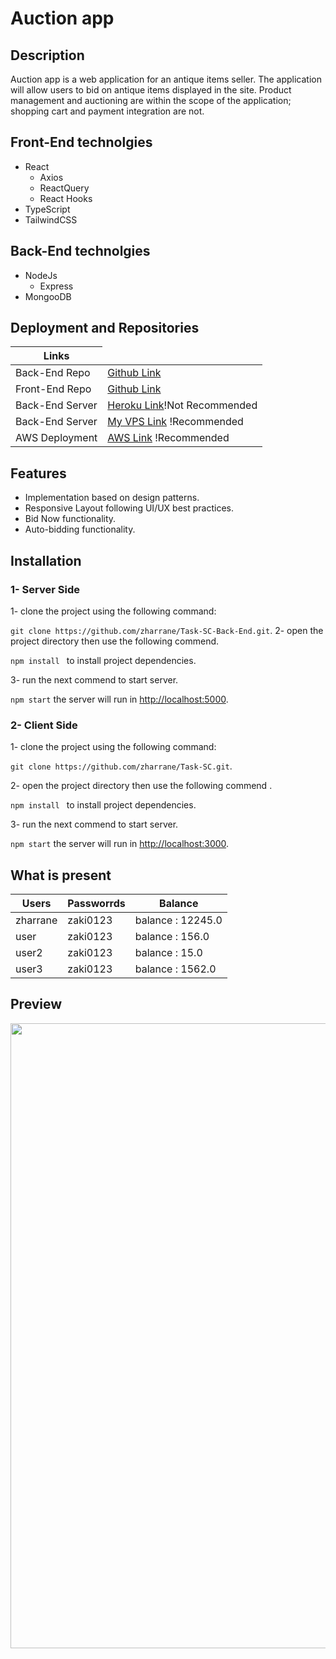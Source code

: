 # Auction app

## Description

Auction app is a web application for an antique items seller. The application will allow users to bid on antique items displayed in the site. Product management and auctioning are within the scope of the application; shopping cart and payment integration are not.

## Front-End technolgies

- React
  - Axios
  - ReactQuery
  - React Hooks
- TypeScript
- TailwindCSS

## Back-End technolgies

- NodeJs
  - Express
- MongooDB

## Deployment and Repositories

<table>  
<thead> 
 <tr > <th align="center">Links</th>   </tr> 
 </thead>  
<tbody>
  <tr> 
   <td>Back-End Repo</td> 
   <td><a href='https://github.com/zharrane/Task-SC-Back-End'>Github Link</a></td> 
</tr> 
   <tr>  
   <td>Front-End Repo</td><td><a href='https://github.com/zharrane/Task-SC'>Github Link</a></td>  
   </tr> 
    <tr>  
   <td>Back-End Server</td><td><a href='https://task-sc-back-end.herokuapp.com/'>Heroku Link</a>!Not Recommended</td>  
   <tr>
   <td>Back-End Server</td><td><a href='http://194.62.1.252:5000/api'>My VPS Link</a> !Recommended</td> </tr> 
   </tr> 
   <tr>  <td>AWS Deployment</td>  <td><a href='http://scopic-task.s3-website-eu-west-1.amazonaws.com/'>AWS Link</a> !Recommended</td>  </tr>  
    </tbody>
      </table>

## Features

- Implementation based on design patterns.
- Responsive Layout following UI/UX best practices.
- Bid Now functionality.
- Auto-bidding functionality.

## Installation

### 1- Server Side

1- clone the project using the following command:

`git clone https://github.com/zharrane/Task-SC-Back-End.git`.
2- open the project directory then use the following commend.

`npm install ` to install project dependencies.

3- run the next commend to start server.

`npm start` the server will run in [http://localhost:5000](http://localhost:5000/).

### 2- Client Side

1- clone the project using the following command:

`git clone https://github.com/zharrane/Task-SC.git`.

2- open the project directory then use the following commend .

`npm install ` to install project dependencies.

3- run the next commend to start server.

`npm start` the server will run in [http://localhost:3000](http://localhost:3000/).

## What is present

<table>  
  <thead> 
  <tr > <th align="center">Users</th> <th align="center">Passworrds</th> <th align="center">Balance</th>   </tr> 
  </thead>  
  <tbody>
    <tr> 
    <td>zharrane</td> 
    <td>zaki0123</a></td> 
    <td>balance : 12245.0 </a></td> 
  </tr> 
    <tr> 
    <td>user</td> 
    <td>zaki0123</a></td> 
    <td>balance : 156.0 </a></td> 
  </tr> 
    <tr> 
    <td>user2</td> 
    <td>zaki0123</a></td> 
    <td>balance : 15.0 </a></td> 
  </tr> 
  <tr> 
    <td>user3</td> 
    <td>zaki0123</a></td> 
    <td>balance : 1562.0 </a></td> 
  </tr> 
  </tbody>
</table>

## Preview

<img src="https://github.com/zharrane/Task-SC-Readme/blob/master/img/auction-prev.png" width="full" height="1000"/>
